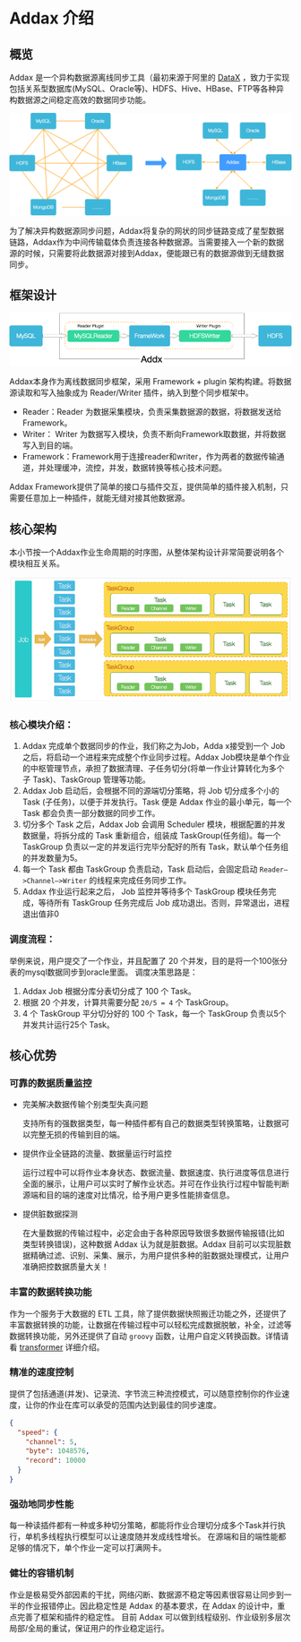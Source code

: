 # Addax 介绍

## 概览

Addax 是一个异构数据源离线同步工具（最初来源于阿里的 [DataX](https://github.com/alibaba/datax) ，致力于实现包括关系型数据库(MySQL、Oracle等)、HDFS、Hive、HBase、FTP等各种异构数据源之间稳定高效的数据同步功能。

![addax_why_new](images/addax_why_new.png)

为了解决异构数据源同步问题，Addax将复杂的网状的同步链路变成了星型数据链路，Addax作为中间传输载体负责连接各种数据源。当需要接入一个新的数据源的时候，只需要将此数据源对接到Addax，便能跟已有的数据源做到无缝数据同步。

## 框架设计

![addax_framework_new](images/addax-framework_new.png)

Addax本身作为离线数据同步框架，采用 Framework + plugin 架构构建。将数据源读取和写入抽象成为 Reader/Writer 插件，纳入到整个同步框架中。

- Reader：Reader 为数据采集模块，负责采集数据源的数据，将数据发送给Framework。
- Writer： Writer 为数据写入模块，负责不断向Framework取数据，并将数据写入到目的端。
- Framework：Framework用于连接reader和writer，作为两者的数据传输通道，并处理缓冲，流控，并发，数据转换等核心技术问题。

Addax Framework提供了简单的接口与插件交互，提供简单的插件接入机制，只需要任意加上一种插件，就能无缝对接其他数据源。

##  核心架构

本小节按一个Addax作业生命周期的时序图，从整体架构设计非常简要说明各个模块相互关系。

![addax_arch](images/addax_arch.png)

### 核心模块介绍：

1. Addax 完成单个数据同步的作业，我们称之为Job，Adda x接受到一个 Job 之后，将启动一个进程来完成整个作业同步过程。Addax Job模块是单个作业的中枢管理节点，承担了数据清理、子任务切分(将单一作业计算转化为多个子 Task)、TaskGroup 管理等功能。
2. Addax Job 启动后，会根据不同的源端切分策略，将 Job 切分成多个小的 Task (子任务)，以便于并发执行。Task 便是 Addax 作业的最小单元，每一个 Task 都会负责一部分数据的同步工作。
3. 切分多个 Task 之后，Addax Job 会调用 Scheduler 模块，根据配置的并发数据量，将拆分成的 Task 重新组合，组装成 TaskGroup(任务组)。每一个 TaskGroup 负责以一定的并发运行完毕分配好的所有 Task，默认单个任务组的并发数量为5。
4. 每一个 Task 都由 TaskGroup 负责启动，Task 启动后，会固定启动 `Reader—>Channel—>Writer` 的线程来完成任务同步工作。
5. Addax 作业运行起来之后， Job 监控并等待多个 TaskGroup 模块任务完成，等待所有 TaskGroup 任务完成后 Job 成功退出。否则，异常退出，进程退出值非0

### 调度流程：

举例来说，用户提交了一个作业，并且配置了 20 个并发，目的是将一个100张分表的mysql数据同步到oracle里面。 调度决策思路是：

1. Addax Job 根据分库分表切分成了 100 个 Task。
2. 根据 20 个并发，计算共需要分配 `20/5 = 4` 个 TaskGroup。
3. 4 个 TaskGroup 平分切分好的 100 个 Task，每一个 TaskGroup 负责以5个并发共计运行25个 Task。

## 核心优势

### 可靠的数据质量监控

- 完美解决数据传输个别类型失真问题

  支持所有的强数据类型，每一种插件都有自己的数据类型转换策略，让数据可以完整无损的传输到目的端。

- 提供作业全链路的流量、数据量运行时监控

  运行过程中可以将作业本身状态、数据流量、数据速度、执行进度等信息进行全面的展示，让用户可以实时了解作业状态。并可在作业执行过程中智能判断源端和目的端的速度对比情况，给予用户更多性能排查信息。

- 提供脏数据探测

  在大量数据的传输过程中，必定会由于各种原因导致很多数据传输报错(比如类型转换错误)，这种数据 Addax 认为就是脏数据。Addax 目前可以实现脏数据精确过滤、识别、采集、展示，为用户提供多种的脏数据处理模式，让用户准确把控数据质量大关！

### 丰富的数据转换功能

作为一个服务于大数据的 ETL 工具，除了提供数据快照搬迁功能之外，还提供了丰富数据转换的功能，让数据在传输过程中可以轻松完成数据脱敏，补全，过滤等数据转换功能，另外还提供了自动 `groovy` 函数，让用户自定义转换函数。详情请看 [transformer](transformer) 详细介绍。

### 精准的速度控制

提供了包括通道(并发)、记录流、字节流三种流控模式，可以随意控制你的作业速度，让你的作业在库可以承受的范围内达到最佳的同步速度。

```json
{
  "speed": {
    "channel": 5,
    "byte": 1048576,
    "record": 10000
  }
}
```

### 强劲地同步性能

每一种读插件都有一种或多种切分策略，都能将作业合理切分成多个Task并行执行，单机多线程执行模型可以让速度随并发成线性增长。
在源端和目的端性能都足够的情况下，单个作业一定可以打满网卡。

### 健壮的容错机制

作业是极易受外部因素的干扰，网络闪断、数据源不稳定等因素很容易让同步到一半的作业报错停止。因此稳定性是 Addax 的基本要求，在 Addax 的设计中，重点完善了框架和插件的稳定性。
目前 Addax 可以做到线程级别、作业级别多层次局部/全局的重试，保证用户的作业稳定运行。


